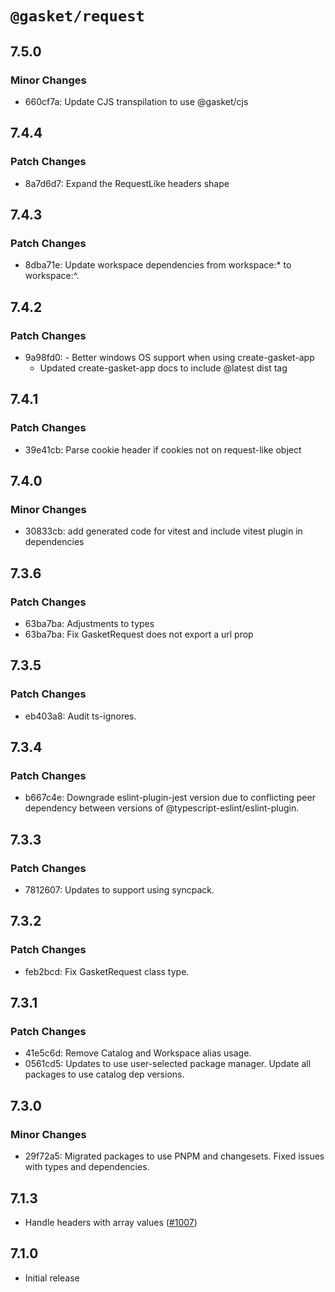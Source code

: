 # `@gasket/request`

## 7.5.0

### Minor Changes

- 660cf7a: Update CJS transpilation to use @gasket/cjs

## 7.4.4

### Patch Changes

- 8a7d6d7: Expand the RequestLike headers shape

## 7.4.3

### Patch Changes

- 8dba71e: Update workspace dependencies from workspace:\* to workspace:^.

## 7.4.2

### Patch Changes

- 9a98fd0: - Better windows OS support when using create-gasket-app
  - Updated create-gasket-app docs to include @latest dist tag

## 7.4.1

### Patch Changes

- 39e41cb: Parse cookie header if cookies not on request-like object

## 7.4.0

### Minor Changes

- 30833cb: add generated code for vitest and include vitest plugin in dependencies

## 7.3.6

### Patch Changes

- 63ba7ba: Adjustments to types
- 63ba7ba: Fix GasketRequest does not export a url prop

## 7.3.5

### Patch Changes

- eb403a8: Audit ts-ignores.

## 7.3.4

### Patch Changes

- b667c4e: Downgrade eslint-plugin-jest version due to conflicting peer dependency between versions of @typescript-eslint/eslint-plugin.

## 7.3.3

### Patch Changes

- 7812607: Updates to support using syncpack.

## 7.3.2

### Patch Changes

- feb2bcd: Fix GasketRequest class type.

## 7.3.1

### Patch Changes

- 41e5c6d: Remove Catalog and Workspace alias usage.
- 0561cd5: Updates to use user-selected package manager. Update all packages to use catalog dep versions.

## 7.3.0

### Minor Changes

- 29f72a5: Migrated packages to use PNPM and changesets. Fixed issues with types and dependencies.

## 7.1.3

- Handle headers with array values ([#1007])

## 7.1.0

- Initial release

[#1007]: https://github.com/godaddy/gasket/pull/1007
